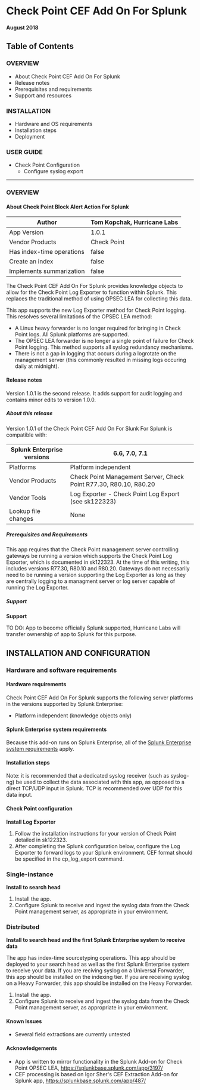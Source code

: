 # Check Point CEF Add On For Splunk
**August 2018**


## Table of Contents

### OVERVIEW

- About Check Point CEF Add On For Splunk
- Release notes
- Prerequisites and requirements
- Support and resources

### INSTALLATION

- Hardware and OS requirements
- Installation steps
- Deployment

### USER GUIDE

- Check Point Configuration 
    * Configure syslog export 


---
### OVERVIEW

#### About Check Point Block Alert Action For Splunk

| Author | Tom Kopchak, Hurricane Labs |
| --- | --- |
| App Version | 1.0.1 |
| Vendor Products | Check Point |
| Has index-time operations | false |
| Create an index | false |
| Implements summarization | false |

The Check Point CEF Add On For Splunk provides knowledge objects to allow for the Check Point Log Exporter to function within Splunk.  This replaces the traditional method of using OPSEC LEA for collecting this data.  

This app supports the new Log Exporter method for Check Point logging.  This resolves several limitations of the OPSEC LEA method:
- A Linux heavy forwarder is no longer required for bringing in Check Point logs.  All Splunk platforms are supported. 
- The OPSEC LEA forwarder is no longer a single point of failure for Check Point logging.  This method supports all syslog redundancy mechanisms. 
- There is not a gap in logging that occurs during a logrotate on the management server (this commonly resulted in missing logs occuring daily at midnight). 

#### Release notes

Version 1.0.1 is the second release. It adds support for audit logging and contains minor edits to version 1.0.0. 

##### About this release

Version 1.0.1 of the Check Point CEF Add On For Slunk For Splunk is compatible with:

| Splunk Enterprise versions | 6.6, 7.0, 7.1 |
| --- | --- |
| Platforms | Platform independent |
| Vendor Products | Check Point Management Server, Check Point R77.30, R80.10, R80.20 |
| Vendor Tools | Log Exporter - Check Point Log Export (see sk122323) |
| Lookup file changes | None |

##### Prerequisites and Requirements

This app requires that the Check Point management server controlling gateways be running a version which supports the Check Point Log Exporter, which is documented in sk122323.  At the time of this writing, this includes versions R77.30, R80.10 and R80.20.  Gateways do not necessarily need to be running a version supporting the Log Exporter as long as they are centrally logging to a managment server or log server capable of running the Log Exporter.


##### Support

**Support**

TO DO: App to become officially Splunk supported, Hurricane Labs will transfer ownership of app to Splunk for this purpose. 

## INSTALLATION AND CONFIGURATION

### Hardware and software requirements

#### Hardware requirements

Check Point CEF Add On For Splunk supports the following server platforms in the versions supported by Splunk Enterprise:

- Platform independent (knowledge objects only)

#### Splunk Enterprise system requirements

Because this add-on runs on Splunk Enterprise, all of the [Splunk Enterprise system requirements](http://docs.splunk.com/Documentation/Splunk/latest/Installation/Systemrequirements) apply.

#### Installation steps

Note: it is recommended that a dedicated syslog receiver (such as syslog-ng) be used to collect the data associated with this app, as opposed to a direct TCP/UDP input in Splunk. TCP is recommended over UDP for this data input. 

#### Check Point configuration

**Install Log Exporter**

1. Follow the installation instructions for your version of Check Point detailed in sk122323.  
2. After completing the Splunk configuration below, configure the Log Exporter to forward logs to your Splunk environment.  CEF format should be specified in the cp_log_export command.

### Single-instance
**Install to search head**

1. Install the app.
2. Configure Splunk to receive and ingest the syslog data from the Check Point management server, as appropriate in your environment. 

### Distributed
**Install to search head and the first Splunk Enterprise system to receive data**

The app has index-time sourcetyping operations.  This app should be deployed to your search head as well as the first Splunk Enterprise system to receive your data.  If you are reciving syslog on a Universal Forwarder, this app should be installed on the indexing tier.  If you are receiving syslog on a Heavy Forwarder, this app should be installed on the Heavy Forwarder.

1. Install the app.
2. Configure Splunk to receive and ingest the syslog data from the Check Point management server, as appropriate in your environment.


#### Known Issues
- Several field extractions are currently untested


#### Acknowledgements
- App is written to mirror functionality in the Splunk Add-on for Check Point OPSEC LEA, https://splunkbase.splunk.com/app/3197/
- CEF processing is based on Igor Sher's CEF Extraction Add-on for Splunk app, https://splunkbase.splunk.com/app/487/
